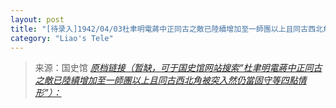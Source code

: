 ```yaml
---
layout: post
title: "[待录入]1942/04/03杜聿明電蔣中正同古之敵已陸續增加至一師團以上且同古西北角被突入然仍當固守等四點情形"
category: "Liao's Tele"
---
```



> 来源：国史馆 [*原档链接（暂缺，可于国史馆网站搜索“杜聿明電蔣中正同古之敵已陸續增加至一師團以上且同古西北角被突入然仍當固守等四點情形”）：*]()
